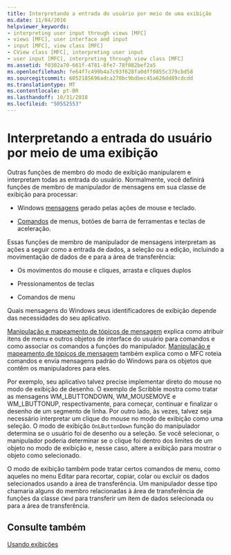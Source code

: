 ```yaml
---
title: Interpretando a entrada do usuário por meio de uma exibição
ms.date: 11/04/2016
helpviewer_keywords:
- interpreting user input through views [MFC]
- views [MFC], user interface and input
- input [MFC], view class [MFC]
- CView class [MFC], interpreting user input
- user input [MFC], interpreting through view class [MFC]
ms.assetid: f0302a70-661f-4781-8fe7-78f082bef2a5
ms.openlocfilehash: fe64f7c499b4a7c93f628fa0dff0855c379cbd58
ms.sourcegitcommit: 6052185696adca270bc9bdbec45a626dd89cdcdd
ms.translationtype: MT
ms.contentlocale: pt-BR
ms.lasthandoff: 10/31/2018
ms.locfileid: "50552553"
---
```

# <a name="interpreting-user-input-through-a-view"></a>Interpretando a entrada do usuário por meio de uma exibição

Outras funções de membro do modo de exibição manipularem e interpretam todas as entrada do usuário. Normalmente, você definirá funções de membro de manipulador de mensagens em sua classe de exibição para processar:

- Windows [mensagens](../mfc/messages.md) gerado pelas ações de mouse e teclado.

- [Comandos](../mfc/user-interface-objects-and-command-ids.md) de menus, botões de barra de ferramentas e teclas de aceleração.

Essas funções de membro de manipulador de mensagens interpretam as ações a seguir como a entrada de dados, a seleção ou a edição, incluindo a movimentação de dados de e para a área de transferência:

- Os movimentos do mouse e cliques, arrasta e cliques duplos

- Pressionamentos de teclas

- Comandos de menu

Quais mensagens do Windows seus identificadores de exibição depende das necessidades do seu aplicativo.

[Manipulação e mapeamento de tópicos de mensagem](../mfc/message-handling-and-mapping.md) explica como atribuir itens de menu e outros objetos de interface do usuário para comandos e como associar os comandos a funções do manipulador. [Manipulação e mapeamento de tópicos de mensagem](../mfc/message-handling-and-mapping.md) também explica como o MFC roteia comandos e envia mensagens padrão do Windows para os objetos que contêm os manipuladores para eles.

Por exemplo, seu aplicativo talvez precise implementar direto do mouse no modo de exibição de desenho. O exemplo de Scribble mostra como tratar as mensagens WM_LBUTTONDOWN, WM_MOUSEMOVE e WM_LBUTTONUP, respectivamente, para começar, continuar e finalizar o desenho de um segmento de linha. Por outro lado, às vezes, talvez seja necessário interpretar um clique do mouse no modo de exibição como uma seleção. O modo de exibição `OnLButtonDown` função do manipulador determina se o usuário foi de desenho ou a seleção. Se você selecionar, o manipulador poderia determinar se o clique foi dentro dos limites de um objeto no modo de exibição e, nesse caso, altere a exibição para mostrar o objeto como selecionado.

O modo de exibição também pode tratar certos comandos de menu, como aqueles no menu Editar para recortar, copiar, colar ou excluir os dados selecionados usando a área de transferência. Um manipulador desse tipo chamaria alguns do membro relacionadas à área de transferência de funções da classe `CWnd` para transferir um item de dados selecionada ou para a área de transferência.

## <a name="see-also"></a>Consulte também

[Usando exibições](../mfc/using-views.md)

